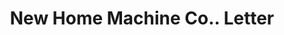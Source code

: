 ---
doi: 10.7916/D8FN2J74
date_other: '1893'
date_other_textual: '1893'
form: correspondence
genre:
- Letters (correspondence)
name:
- New Home Machine Co.
object_in_context_url: https://biggert.cul.columbia.edu/items/view/ave_biggert_00498
subject_hierarchical_geographic:
- Orange, Massachusetts, United States
subject_name:
- New Home Machine Co.
title: New Home Machine Co.. Letter
sort_title: New Home Machine Co.. Letter
call_number: ave_biggert_00498
coordinates:
- 42.59027777777778,-72.31027777777777
pid: ave_biggert_00498
identifiers: ave_biggert_00498
canvas_id: ldpd:395771
permalink: "/items/ave_biggert_00498/"
layout: iiif-image-page
---